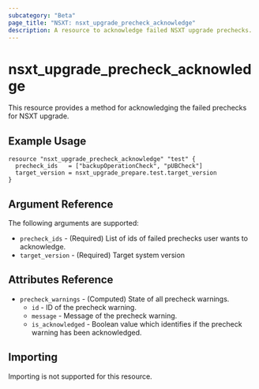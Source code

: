 ```yaml
---
subcategory: "Beta"
page_title: "NSXT: nsxt_upgrade_precheck_acknowledge"
description: A resource to acknowledge failed NSXT upgrade prechecks.
---
```


# nsxt_upgrade_precheck_acknowledge

This resource provides a method for acknowledging the failed prechecks
for NSXT upgrade.

## Example Usage

```hcl
resource "nsxt_upgrade_precheck_acknowledge" "test" {
  precheck_ids   = ["backupOperationCheck", "pUBCheck"]
  target_version = nsxt_upgrade_prepare.test.target_version
}
```

## Argument Reference

The following arguments are supported:

* `precheck_ids` - (Required) List of ids of failed prechecks user wants to acknowledge.
* `target_version` - (Required) Target system version

## Attributes Reference

* `precheck_warnings` - (Computed) State of all precheck warnings.
  * `id` - ID of the precheck warning.
  * `message` - Message of the precheck warning.
  * `is_acknowledged` - Boolean value which identifies if the precheck warning has been acknowledged.

## Importing

Importing is not supported for this resource.
